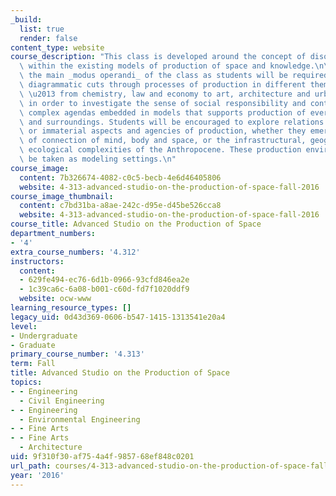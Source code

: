 ```yaml
---
_build:
  list: true
  render: false
content_type: website
course_description: "This class is developed around the concept of disobedient interference\
  \ within the existing models of production of space and knowledge.\n\nModeling is\
  \ the main _modus operandi_ of the class as students will be required to make critical\
  \ diagrammatic cuts through processes of production in different thematic registers\
  \ \u2013 from chemistry, law and economy to art, architecture and urbanism \u2013\
  \ in order to investigate the sense of social responsibility and control over the\
  \ complex agendas embedded in models that supports production of everyday objects\
  \ and surroundings. Students will be encouraged to explore relations between material\
  \ or immaterial aspects and agencies of production, whether they emerged as a consequence\
  \ of connection of mind, body and space, or the infrastructural, geographical and\
  \ ecological complexities of the Anthropocene. These production environments will\
  \ be taken as modeling settings.\n"
course_image:
  content: 7b326674-4082-c0c5-becb-4e6d46405806
  website: 4-313-advanced-studio-on-the-production-of-space-fall-2016
course_image_thumbnail:
  content: c7bd31ba-a8ae-242c-d95e-d45be526cca8
  website: 4-313-advanced-studio-on-the-production-of-space-fall-2016
course_title: Advanced Studio on the Production of Space
department_numbers:
- '4'
extra_course_numbers: '4.312'
instructors:
  content:
  - 629fe494-ec76-6d1b-0966-93cfd846ea2e
  - 1c39ca6c-6a08-b001-c60d-fd7f1020ddf9
  website: ocw-www
learning_resource_types: []
legacy_uid: 0d43d369-0606-b547-1415-1313541e20a4
level:
- Undergraduate
- Graduate
primary_course_number: '4.313'
term: Fall
title: Advanced Studio on the Production of Space
topics:
- - Engineering
  - Civil Engineering
- - Engineering
  - Environmental Engineering
- - Fine Arts
- - Fine Arts
  - Architecture
uid: 9f310f30-af75-4a4f-9857-68ef848c0201
url_path: courses/4-313-advanced-studio-on-the-production-of-space-fall-2016
year: '2016'
---
```

